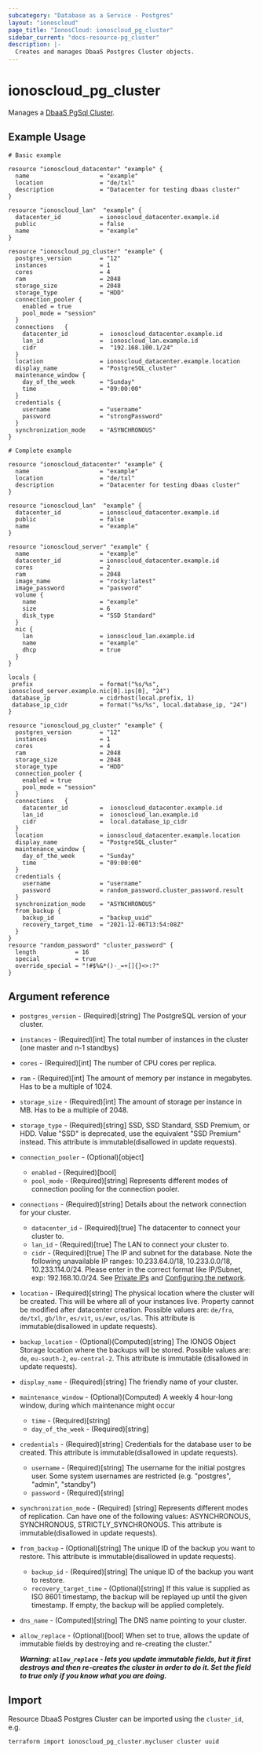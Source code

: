 ```yaml
---
subcategory: "Database as a Service - Postgres"
layout: "ionoscloud"
page_title: "IonosCloud: ionoscloud_pg_cluster"
sidebar_current: "docs-resource-pg_cluster"
description: |-
  Creates and manages DbaaS Postgres Cluster objects.
---
```


# ionoscloud_pg_cluster

Manages a [DbaaS PgSql Cluster](https://docs.ionos.com/cloud/databases/postgresql/overview).

## Example Usage

```hcl
# Basic example

resource "ionoscloud_datacenter" "example" {
  name                    = "example"
  location                = "de/txl"
  description             = "Datacenter for testing dbaas cluster"
}

resource "ionoscloud_lan"  "example" {
  datacenter_id           = ionoscloud_datacenter.example.id
  public                  = false
  name                    = "example"
}

resource "ionoscloud_pg_cluster" "example" {
  postgres_version        = "12"
  instances               = 1
  cores                   = 4
  ram                     = 2048
  storage_size            = 2048
  storage_type            = "HDD"
  connection_pooler {
    enabled = true
    pool_mode = "session"
  }
  connections   {
    datacenter_id         =  ionoscloud_datacenter.example.id
    lan_id                =  ionoscloud_lan.example.id
    cidr                  =  "192.168.100.1/24"
  }
  location                = ionoscloud_datacenter.example.location
  display_name            = "PostgreSQL_cluster"
  maintenance_window {
    day_of_the_week       = "Sunday"
    time                  = "09:00:00"
  }
  credentials {
    username              = "username"
    password              = "strongPassword"
  }
  synchronization_mode    = "ASYNCHRONOUS"
}
```

```hcl
# Complete example

resource "ionoscloud_datacenter" "example" {
  name                    = "example"
  location                = "de/txl"
  description             = "Datacenter for testing dbaas cluster"
}

resource "ionoscloud_lan"  "example" {
  datacenter_id           = ionoscloud_datacenter.example.id 
  public                  = false
  name                    = "example"
}

resource "ionoscloud_server" "example" {
  name                    = "example"
  datacenter_id           = ionoscloud_datacenter.example.id
  cores                   = 2
  ram                     = 2048
  image_name              = "rocky:latest"
  image_password          = "password"
  volume {
    name                  = "example"
    size                  = 6
    disk_type             = "SSD Standard"
  }
  nic {
    lan                   = ionoscloud_lan.example.id
    name                  = "example"
    dhcp                  = true
  }
}

locals {
 prefix                   = format("%s/%s", ionoscloud_server.example.nic[0].ips[0], "24")
 database_ip              = cidrhost(local.prefix, 1)
 database_ip_cidr         = format("%s/%s", local.database_ip, "24")
}

resource "ionoscloud_pg_cluster" "example" {
  postgres_version        = "12"
  instances               = 1
  cores                   = 4
  ram                     = 2048
  storage_size            = 2048
  storage_type            = "HDD"
  connection_pooler {
    enabled = true
    pool_mode = "session"
  }
  connections   {
    datacenter_id         =  ionoscloud_datacenter.example.id 
    lan_id                =  ionoscloud_lan.example.id 
    cidr                  =  local.database_ip_cidr
  }
  location                = ionoscloud_datacenter.example.location
  display_name            = "PostgreSQL_cluster"
  maintenance_window {
    day_of_the_week       = "Sunday"
    time                  = "09:00:00"
  }
  credentials {
    username              = "username"
    password              = random_password.cluster_password.result
  }
  synchronization_mode    = "ASYNCHRONOUS"
  from_backup {
    backup_id             = "backup_uuid"
    recovery_target_time  = "2021-12-06T13:54:08Z"
  }
}
resource "random_password" "cluster_password" {
  length           = 16
  special          = true
  override_special = "!#$%&*()-_=+[]{}<>:?"
}
```

## Argument reference

* `postgres_version` - (Required)[string] The PostgreSQL version of your cluster.
* `instances` - (Required)[int] The total number of instances in the cluster (one master and n-1 standbys)
* `cores` - (Required)[int] The number of CPU cores per replica.
* `ram` - (Required)[int] The amount of memory per instance in megabytes. Has to be a multiple of 1024.
* `storage_size` - (Required)[int] The amount of storage per instance in MB. Has to be a multiple of 2048.
* `storage_type` - (Required)[string] SSD, SSD Standard, SSD Premium, or HDD. Value "SSD" is deprecated, use the equivalent "SSD Premium" instead. This attribute is immutable(disallowed in update requests).
* `connection_pooler` - (Optional)[object]
  * `enabled` - (Required)[bool]
  * `pool_mode` - (Required)[string] Represents different modes of connection pooling for the connection pooler.
* `connections` - (Required)[string] Details about the network connection for your cluster.
  * `datacenter_id` - (Required)[true] The datacenter to connect your cluster to.
  * `lan_id` - (Required)[true] The LAN to connect your cluster to.
  * `cidr` - (Required)[true] The IP and subnet for the database. Note the following unavailable IP ranges: 10.233.64.0/18, 10.233.0.0/18, 10.233.114.0/24. Please enter in the correct format like IP/Subnet, exp: 192.168.10.0/24. See [Private IPs](https://www.ionos.com/help/server-cloud-infrastructure/private-network/private-ip-address-ranges/) and [Configuring the network](https://docs.ionos.com/cloud/compute-engine/networks/how-tos/configure-networks).
* `location` - (Required)[string] The physical location where the cluster will be created. This will be where all of your instances live. Property cannot be modified after datacenter creation. Possible values are: `de/fra`, `de/txl`, `gb/lhr`, `es/vit`, `us/ewr`, `us/las`. This attribute is immutable(disallowed in update requests).
* `backup_location` - (Optional)(Computed)[string] The IONOS Object Storage location where the backups will be stored. Possible values are: `de`, `eu-south-2`, `eu-central-2`. This attribute is immutable (disallowed in update requests).
* `display_name` - (Required)[string] The friendly name of your cluster.
* `maintenance_window` - (Optional)(Computed) A weekly 4 hour-long window, during which maintenance might occur
  * `time` - (Required)[string]
  * `day_of_the_week` - (Required)[string]
* `credentials` - (Required)[string] Credentials for the database user to be created. This attribute is immutable(disallowed in update requests).
    * `username` - (Required)[string] The username for the initial postgres user. Some system usernames are restricted (e.g. "postgres", "admin", "standby")
    * `password` - (Required)[string]
* `synchronization_mode` - (Required) [string] Represents different modes of replication. Can have one of the following values: ASYNCHRONOUS, SYNCHRONOUS, STRICTLY_SYNCHRONOUS. This attribute is immutable(disallowed in update requests).
* `from_backup` - (Optional)[string] The unique ID of the backup you want to restore. This attribute is immutable(disallowed in update requests).
  * `backup_id` - (Required)[string] The unique ID of the backup you want to restore.
  * `recovery_target_time` - (Optional)[string] If this value is supplied as ISO 8601 timestamp, the backup will be replayed up until the given timestamp. If empty, the backup will be applied completely.
* `dns_name` - (Computed)[string] The DNS name pointing to your cluster.
* `allow_replace` - (Optional)[bool] When set to true, allows the update of immutable fields by destroying and re-creating the cluster."

   **_Warning: `allow_replace` - lets you update immutable fields, but it first destroys and then re-creates the cluster in order to do it. Set the field to true only if you know what you are doing._**


## Import

Resource DbaaS Postgres Cluster can be imported using the `cluster_id`, e.g.

```shell
terraform import ionoscloud_pg_cluster.mycluser cluster uuid
```
